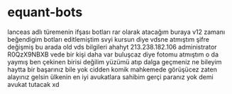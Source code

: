 # equant-bots
lanceas adlı türemenin ifşası
botları rar olarak atacağım buraya v12 zamanı beğendigim botları editlemiştim svyi kursun diye vdsne atmıştım şifre değişmiş bu arada old vds bilgileri ahahyt 
213.238.182.106
administrator
R0QzX9NBXB
vede bir kişi daha var buluşcaz diye fotomu atmıştım o da yaymış ben çekinen birisi değilim yüzümü atıp dalga geçmeniz ne bileyim haytta bir başarınız bile yok cidden komik mahkemede görüşücez zaten alayınız gelsin ülkenin en iyi avukatlara sahibim
gerçi paranız yok demi avukat tutacak xd
